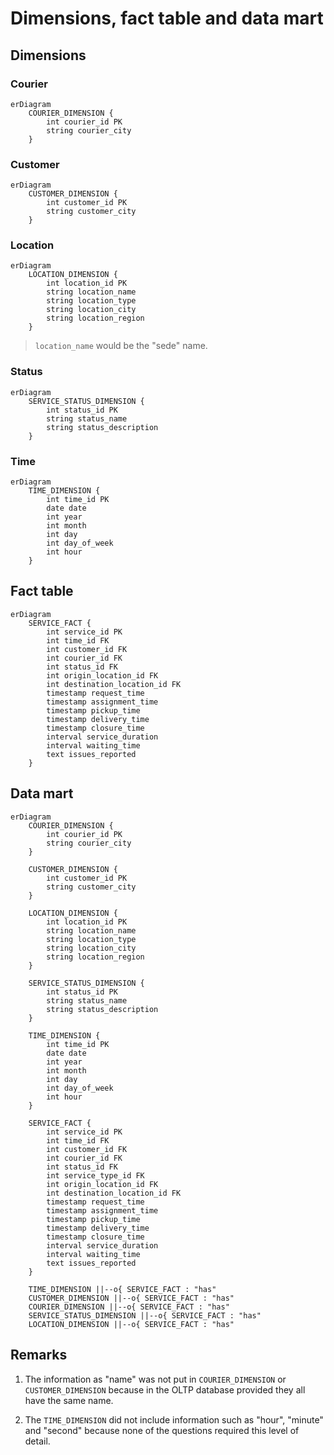 # Dimensions, fact table and data mart

## Dimensions

### Courier

```MERMAID
erDiagram
    COURIER_DIMENSION {
        int courier_id PK
        string courier_city
    }
```

### Customer

```MERMAID
erDiagram
    CUSTOMER_DIMENSION {
        int customer_id PK
        string customer_city
    }
```

### Location

```MERMAID
erDiagram
    LOCATION_DIMENSION {
        int location_id PK
        string location_name
        string location_type
        string location_city
        string location_region
    }
```

> `location_name` would be the "sede" name.

### Status

```MERMAID
erDiagram
    SERVICE_STATUS_DIMENSION {
        int status_id PK
        string status_name
        string status_description
    }
```

### Time

```MERMAID
erDiagram
    TIME_DIMENSION {
        int time_id PK
        date date
        int year
        int month
        int day
        int day_of_week
        int hour
    }
```

## Fact table

```MERMAID
erDiagram
    SERVICE_FACT {
        int service_id PK
        int time_id FK
        int customer_id FK
        int courier_id FK
        int status_id FK
        int origin_location_id FK
        int destination_location_id FK
        timestamp request_time
        timestamp assignment_time
        timestamp pickup_time
        timestamp delivery_time
        timestamp closure_time
        interval service_duration
        interval waiting_time
        text issues_reported
    }
```

## Data mart

```MERMAID
erDiagram
    COURIER_DIMENSION {
        int courier_id PK
        string courier_city
    }

    CUSTOMER_DIMENSION {
        int customer_id PK
        string customer_city
    }

    LOCATION_DIMENSION {
        int location_id PK
        string location_name
        string location_type
        string location_city
        string location_region
    }

    SERVICE_STATUS_DIMENSION {
        int status_id PK
        string status_name
        string status_description
    }

    TIME_DIMENSION {
        int time_id PK
        date date
        int year
        int month
        int day
        int day_of_week
        int hour
    }

    SERVICE_FACT {
        int service_id PK
        int time_id FK
        int customer_id FK
        int courier_id FK
        int status_id FK
        int service_type_id FK
        int origin_location_id FK
        int destination_location_id FK
        timestamp request_time
        timestamp assignment_time
        timestamp pickup_time
        timestamp delivery_time
        timestamp closure_time
        interval service_duration
        interval waiting_time
        text issues_reported
    }

    TIME_DIMENSION ||--o{ SERVICE_FACT : "has"
    CUSTOMER_DIMENSION ||--o{ SERVICE_FACT : "has"
    COURIER_DIMENSION ||--o{ SERVICE_FACT : "has"
    SERVICE_STATUS_DIMENSION ||--o{ SERVICE_FACT : "has"
    LOCATION_DIMENSION ||--o{ SERVICE_FACT : "has"
```

## Remarks

1. The information as "name" was not put in `COURIER_DIMENSION` or `CUSTOMER_DIMENSION` because in the OLTP database provided they all have the same name.

2. The `TIME_DIMENSION` did not include information such as "hour", "minute" and "second" because none of the questions required this level of detail.
